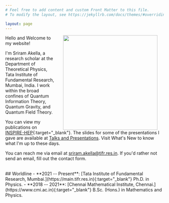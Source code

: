 ```yaml
---
# Feel free to add content and custom Front Matter to this file.
# To modify the layout, see https://jekyllrb.com/docs/themes/#overriding-theme-defaults

layout: page
---
```


<img align="right" width="300" hspace="20" src="/assets/profile-picture.jpg">

Hello and Welcome to my website! 

I'm Sriram Akella, a research scholar at the Department of Theoretical Physics, Tata Institute of Fundamental Research, Mumbai, India. I work within the broad confines of Quantum Information Theory, Quantum Gravity, and Quantum Field Theory.

You can view my publications on [INSPIRE-HEP](https://inspirehep.net/authors/2048277){:target="_blank"}. The slides for some of the presentations I gave are available at [Talks and Presentations](https://sriramakella7.github.io/talks-and-presentations/). Visit What's New to know what I'm up to these days. 

You can reach me via email at [sriram.akella@tifr.res.in](mailto:sriram.akella@tifr.res.in). If you'd rather not send an email, fill out the contact form.

<br> 
## Worldline  
- **2021 -- Present**: [Tata Institute of Fundamental Research, Mumbai.](https://main.tifr.res.in){:target="_blank"} Ph.D. in Physics. 
- **2018 -- 2021**: [Chennai Mathematical Institute, Chennai.](https://www.cmi.ac.in){:target="_blank"} B.Sc. (Hons.) in Mathematics and Physics. 